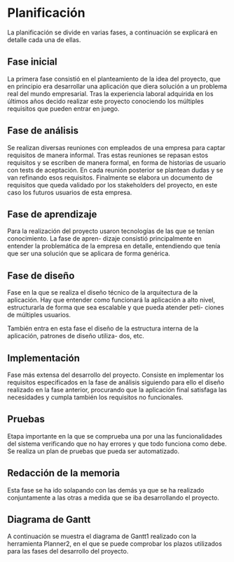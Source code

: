 # Planificación

<!--
After the introductory chapter, it seems fairly common to 
include a chapter that reviews the literature and 
introduces methodology used throughout the thesis.
-->
La planificación se divide en varias fases, a continuación se explicará en detalle cada una de ellas.

## Fase inicial

La primera fase consistió en el planteamiento de la idea del proyecto, que en principio era desarrollar una aplicación que diera solución a un problema real del mundo empresarial. Tras la experiencia laboral adquirida en los últimos años decido realizar este proyecto conociendo los múltiples requisitos que pueden entrar en juego.

## Fase de análisis

Se realizan diversas reuniones con empleados de una empresa para captar requisitos de manera informal. Tras estas reuniones se repasan estos requisitos y se escriben de manera formal, en forma de historias de usuario con tests de aceptación. En cada reunión posterior se plantean dudas y se van refinando esos requisitos. Finalmente se elabora un documento de requisitos que queda validado por los stakeholders del proyecto, en este caso los futuros usuarios de esta empresa.


## Fase de aprendizaje

Para la realización del proyecto usaron tecnologías de las que se tenían conocimiento. La fase de apren- dizaje consistió principalmente en entender la problemática de la empresa en detalle, entendiendo que tenía que ser una solución que se aplicara de forma genérica.

## Fase de diseño

Fase en la que se realiza el diseño técnico de la arquitectura de la aplicación. Hay que entender como funcionará la aplicación a alto nivel, estructurarla de forma que sea escalable y que pueda atender peti- ciones de múltiples usuarios.

También entra en esta fase el diseño de la estructura interna de la aplicación, patrones de diseño utiliza- dos, etc.

## Implementación

Fase más extensa del desarrollo del proyecto. Consiste en implementar los requisitos especificados en la fase de análisis siguiendo para ello el diseño realizado en la fase anterior, procurando que la aplicación final satisfaga las necesidades y cumpla también los requisitos no funcionales.

## Pruebas

Etapa importante en la que se comprueba una por una las funcionalidades del sistema verificando que no hay errores y que todo funciona como debe. Se realiza un plan de pruebas que pueda ser automatizado.

## Redacción de la memoria

Esta fase se ha ido solapando con las demás ya que se ha realizado conjuntamente a las otras a medida que se iba desarrollando el proyecto.

## Diagrama de Gantt

A continuación se muestra el diagrama de Gantt1 realizado con la herramienta Planner2, en el que se puede comprobar los plazos utilizados para las fases del desarrollo del proyecto.

<!--
Meter diagrama de Gantt aqui
-->

